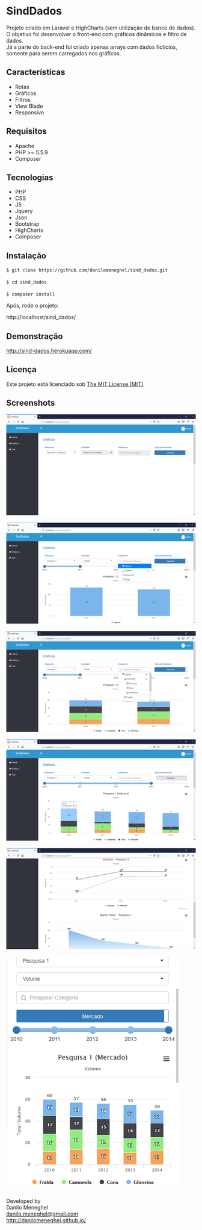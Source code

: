 # SindDados

Projeto criado em Laravel e HighCharts (sem utilização de banco de dados).<br>
O objetivo foi desenvolver o front-end com gráficos dinâmicos e filtro de dados.<br>
Já a parte do back-end foi criado apenas arrays com dados fictícios, somente para serem carregados nos gráficos.

## Características

- Rotas
- Gráficos
- Filtros
- View Blade
- Responsivo

## Requisitos

- Apache
- PHP >= 5.5.9
- Composer

## Tecnologias

- PHP
- CSS
- JS
- Jquery
- Json
- Bootstrap
- HighCharts
- Composer

## Instalação

```
$ git clone https://github.com/danilomeneghel/sind_dados.git

$ cd sind_dados

$ composer install
```

Após, rode o projeto:<br>

http://localhost/sind_dados/

## Demonstração

http://sind-dados.herokuapp.com/

## Licença

Este projeto está licenciado sob <a href="LICENSE">The MIT License (MIT)</a>.

## Screenshots

![Screenshots](screenshots/screenshot01.png)<br><br>
![Screenshots](screenshots/screenshot02.png)<br><br>
![Screenshots](screenshots/screenshot03.png)<br><br>
![Screenshots](screenshots/screenshot04.png)<br><br>
![Screenshots](screenshots/screenshot05.png)<br><br>
![Screenshots](screenshots/screenshot06.png)<br><br>


Developed by<br>
Danilo Meneghel<br>
danilo.meneghel@gmail.com<br>
http://danilomeneghel.github.io/<br>
